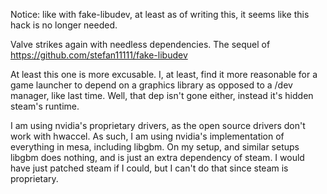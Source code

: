 Notice: like with fake-libudev, at least as of writing this, it seems like this hack is no longer needed.

Valve strikes again with needless dependencies.
The sequel of https://github.com/stefan11111/fake-libudev

At least this one is more excusable.
I, at least, find it more reasonable for a game launcher to depend on a graphics library as opposed to a /dev manager, like last time.
Well, that dep isn't gone either, instead it's hidden steam's runtime.

I am using nvidia's proprietary drivers, as the open source drivers don't work with hwaccel.
As such, I am using nvidia's implementation of everything in mesa, including libgbm.
On my setup, and similar setups libgbm does nothing, and is just an extra dependency of steam.
I would have just patched steam if I could, but I can't do that since steam is proprietary.
